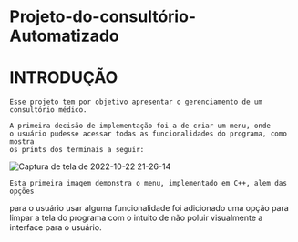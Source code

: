 # Projeto-do-consultório-Automatizado

# INTRODUÇÃO

    Esse projeto tem por objetivo apresentar o gerenciamento de um consultório médico.

    A primeira decisão de implementação foi a de criar um menu, onde 
    o usuário pudesse acessar todas as funcionalidades do programa, como mostra 
    os prints dos terminais a seguir:

![Captura de tela de 2022-10-22 21-26-14](https://user-images.githubusercontent.com/107070061/197369877-de221b95-4900-4b0a-9fda-7db0b01df488.png)

    Esta primeira imagem demonstra o menu, implementado em C++, alem das opções 
para o usuário usar alguma funcionalidade foi adicionado uma opção para limpar a tela do programa
com o intuito de não poluir visualmente a interface para o usuário.